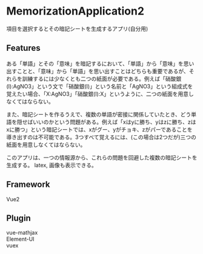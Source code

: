 # MemorizationApplication2
項目を選択するとその暗記シートを生成するアプリ(自分用)

## Features
ある「単語」とその「意味」を暗記するにおいて、「単語」から「意味」を思い出すことと、「意味」から「単語」を思い出すことはどちらも重要であるが、それらを訓練するには少なくとも二つの紙面が必要である。例えば「硝酸銀(I):AgNO3」という文で「硝酸銀(I)」という名前と「AgNO3」という組成式を覚えたい場合、「X:AgNO3」「硝酸銀(I):X」というように、二つの紙面を用意しなくてはならない。

また、暗記シートを作るうえで、複数の単語が密接に関係していたとき、どう単語を隠せばいいのかという問題がある。例えば「xはyに勝ち、yはzに勝ち、zはxに勝つ」という暗記シートでは、xがグー、yがチョキ、zがパーであることを導き出すのは不可能である。3つすべて覚えるには、(この場合は2つだが)三つの紙面を用意しなくてはならない。

このアプリは、一つの情報源から、これらの問題を回避した複数の暗記シートを生成する。
latex, 画像も表示できる。

## Framework
Vue2
## Plugin
vue-mathjax  
Element-UI  
vuex